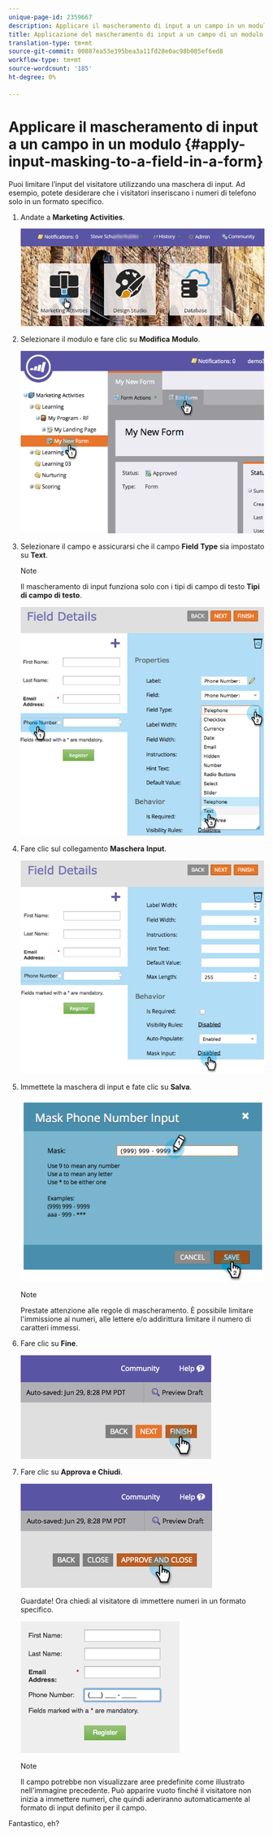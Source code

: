 ```yaml
---
unique-page-id: 2359667
description: Applicare il mascheramento di input a un campo in un modulo - Documenti Marketo - Documentazione prodotto
title: Applicazione del mascheramento di input a un campo di un modulo
translation-type: tm+mt
source-git-commit: 00887ea53e395bea3a11fd28e0ac98b085ef6ed8
workflow-type: tm+mt
source-wordcount: '185'
ht-degree: 0%

---
```



# Applicare il mascheramento di input a un campo in un modulo {#apply-input-masking-to-a-field-in-a-form}

Puoi limitare l’input del visitatore utilizzando una maschera di input. Ad esempio, potete desiderare che i visitatori inseriscano i numeri di telefono solo in un formato specifico.

1. Andate a **Marketing** **Activities**.

   ![](assets/login-marketing-activities-4.png)

1. Selezionare il modulo e fare clic su **Modifica** **Modulo**.

   ![](assets/image2014-9-15-13-3a40-3a44.png)

1. Selezionare il campo e assicurarsi che il campo **Field** **Type** sia impostato su **Text**.

   >[!NOTE]
   >
   >Il mascheramento di input funziona solo con i tipi di campo di testo **Tipi di campo di testo**.

   ![](assets/image2014-9-15-13-3a40-3a53.png)

1. Fare clic sul collegamento **Maschera** **Input**.

   ![](assets/image2014-9-15-13-3a41-3a3.png)

1. Immettete la maschera di input e fate clic su **Salva**.

   ![](assets/image2014-9-15-13-3a41-3a14.png)

   >[!NOTE]
   >
   >Prestate attenzione alle regole di mascheramento. È possibile limitare l&#39;immissione ai numeri, alle lettere e/o addirittura limitare il numero di caratteri immessi.

1. Fare clic su **Fine**.

   ![](assets/image2014-9-15-13-3a41-3a22.png)

1. Fare clic su **Approva e Chiudi**.

   ![](assets/image2014-9-15-13-3a41-3a28.png)

   Guardate! Ora chiedi al visitatore di immettere numeri in un formato specifico.

   ![](assets/image2014-9-15-13-3a41-3a39.png)

   >[!NOTE]
   >
   >Il campo potrebbe non visualizzare aree predefinite come illustrato nell&#39;immagine precedente. Può apparire vuoto finché il visitatore non inizia a immettere numeri, che quindi aderiranno automaticamente al formato di input definito per il campo.

Fantastico, eh?
